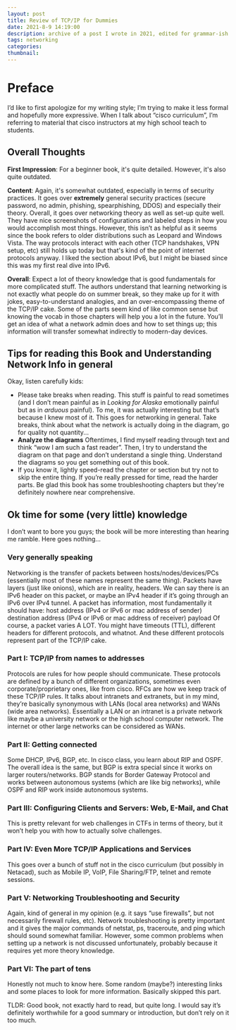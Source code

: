 ```yaml
---
layout: post
title: Review of TCP/IP for Dummies
date: 2021-8-9 14:19:00
description: archive of a post I wrote in 2021, edited for grammar-ish
tags: networking
categories: 
thumbnail: 
---
```


# Preface
I’d like to first apologize for my writing style; I’m trying to make it less formal and hopefully more expressive. When I talk about “cisco curriculum”, I’m referring to material that cisco instructors at my high school teach to students.

## Overall Thoughts
**First Impression**: For a beginner book, it's quite detailed. However, it's also quite outdated.

**Content**: Again, it's somewhat outdated, especially in terms of security practices. It goes over **extremely** general security practices (secure password, no admin, phishing, spearphishing, DDOS) and especially their theory. Overall, it goes over networking theory as well as set-up quite well. They have nice screenshots of configurations and labeled steps in how you would accomplish most things. However, this isn’t as helpful as it seems since the book refers to older distributions such as Leopard and Windows Vista. The way protocols interact with each other (TCP handshakes, VPN setup, etc) still holds up today but that's kind of the point of internet protocols anyway. I liked the section about IPv6, but I might be biased since this was my first real dive into IPv6.

**Overall**: Expect a lot of theory knowledge that is good fundamentals for more complicated stuff. The authors understand that learning networking is not exactly what people do on summer break, so they make up for it with jokes, easy-to-understand analogies, and an over-encompassing theme of the TCP/IP cake. Some of the parts seem kind of like common sense but knowing the vocab in those chapters will help you a lot in the future. You’ll get an idea of what a network admin does and how to set things up; this information will transfer somewhat indirectly to modern-day devices.

## Tips for reading this Book and Understanding Network Info in general

Okay, listen carefully kids:
* Please take breaks when reading. This stuff is painful to read sometimes (and I don’t mean painful as in *Looking for Alaska* emotionally painful but as in *arduous* painful). To me, it was actually interesting but that’s because I knew most of it. This goes for networking in general. Take breaks, think about what the network is actually doing in the diagram, go for quality not quantity...
* **Analyze the diagrams** Oftentimes, I find myself reading through text and think “wow I am such a fast reader”. Then, I try to understand the diagram on that page and don’t understand a single thing. Understand the diagrams so you get something out of this book.
* If you know it, lightly speed-read the chapter or section but try not to skip the entire thing. If you’re really pressed for time, read the harder parts. Be glad this book has some troubleshooting chapters but they're definitely nowhere near comprehensive.

## Ok time for some (very little) knowledge
I don’t want to bore you guys; the book will be more interesting than hearing me ramble. Here goes nothing…

### Very generally speaking
Networking is the transfer of packets between hosts/nodes/devices/PCs (essentially most of these names represent the same thing). Packets have layers (just like onions), which are in reality, headers. We can say there is an IPv6 header on this packet, or maybe an IPv4 header if it’s going through an IPv6 over IPv4 tunnel. A packet has information, most fundamentally it should have:
host address (IPv4 or IPv6 or mac address of sender)
destination address (IPv4 or IPv6 or mac address of receiver)
payload
Of course, a packet varies A LOT. You might have timeouts (TTL), different headers for different protocols, and whatnot. And these different protocols represent part of the TCP/IP cake.

### Part I: TCP/IP from names to addresses
Protocols are rules for how people should communicate. These protocols are defined by a bunch of different organizations, sometimes even corporate/proprietary ones, like from cisco. RFCs are how we keep track of these TCP/IP rules. It talks about intranets and extranets, but in my mind, they’re basically synonymous with LANs (local area networks) and WANs (wide area networks). Essentially a LAN or an intranet is a private network like maybe a university network or the high school computer network. The internet or other large networks can be considered as WANs.

### Part II: Getting connected
Some DHCP, IPv6, BGP, etc. In cisco class, you learn about RIP and OSPF. The overall idea is the same, but BGP is extra special since it works on larger routers/networks. BGP stands for Border Gateway Protocol and works between autonomous systems (which are like big networks), while OSPF and RIP work inside autonomous systems.

### Part III: Configuring Clients and Servers: Web, E-Mail, and Chat
This is pretty relevant for web challenges in CTFs in terms of theory, but it won’t help you with how to actually solve challenges.

### Part IV: Even More TCP/IP Applications and Services
This goes over a bunch of stuff not in the cisco curriculum (but possibly in Netacad), such as Mobile IP, VoIP, File Sharing/FTP, telnet and remote sessions. 

### Part V: Networking Troubleshooting and Security
Again, kind of general in my opinion (e.g. it says “use firewalls”, but not necessarily firewall rules, etc). Network troubleshooting is pretty important and it gives the major commands of netstat, ps, traceroute, and ping which should sound somewhat familiar. However, some common problems when setting up a network is not discussed unfortunately, probably because it requires yet more theory knowledge.

### Part VI: The part of tens
Honestly not much to know here. Some random (maybe?) interesting links and some places to look for more information. Basically skipped this part.

TLDR: Good book, not exactly hard to read, but quite long. I would say it’s definitely worthwhile for a good summary or introduction, but don’t rely on it too much.